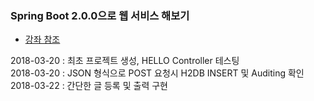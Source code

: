 ### Spring Boot 2.0.0으로 웹 서비스 해보기

- [강좌 참조](https://github.com/jojoldu/springboot-webservice)    
    
2018-03-20 : 최초 프로젝트 생성, HELLO Controller 테스팅    
2018-03-20 : JSON 형식으로 POST 요청시 H2DB INSERT 및 Auditing 확인    
2018-03-22 : 간단한 글 등록 및 출력 구현    